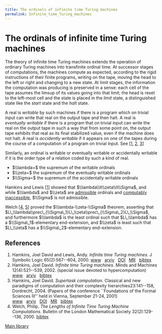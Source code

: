 ```yaml
---
title: The ordinals of infinite time Turing machines
permalink: Infinite_time_Turing_machines
---
```

# The ordinals of infinite time Turing machines











  
The theory of infinite time Turing machines extends the operation of
ordinary Turing machines into transfinite ordinal time. At successor
stages of computations, the machines compute as expected, according to
the rigid instructions of their finite programs, writing on the tape,
moving the head to the left or right and changing to a new state. At
limit stages, the information the computation was producing is preserved
in a sense: each cell of the tape assumes the limsup of its values going
into that limit; the head is reset to the left-most cell and the state
is placed in the *limit* state, a distinguished state like the *start*
state and the *halt* state.

A real is *writable* by such machines if there is a program which on
trivial input can write that real on the output tape and then halt. A
real is *eventually writable* if there is a program that on trivial
input can write the real on the output tape in such a way that from some
point on, the output tape exhibits that real as its final stabilized
value, even if the machine does not halt. A real is *accidently
writable* if it appears on one of the tapes during the course of a
computation of a program on trivial input. See
\[[1](#bibkey_HamkinsLewis2000:InfiniteTimeTM),
[2](#bibkey_Hamkins2002:Turing),
[3](#bibkey_Hamkins2004:SupertaskComputation)\]

Similarly, an ordinal is writable or eventually writable or accidentally
writable if it is the order type of a relation coded by such a kind of
real.

-   $\\lambda=$ the supremum of the writable ordinals
-   $\\zeta=$ the supremum of the eventually writable ordinals
-   $\\Sigma=$ the supremum of the accidentally writable ordinals

Hamkins and Lewis \[[1](#bibkey_HamkinsLewis2000:InfiniteTimeTM)\]
showed that $\\lambda\\lt\\zeta\\lt\\Sigma$, and while $\\lambda$ and
$\\zeta$ are
[admissible](/Admissible "Admissible")
ordinals and [computably
inaccessible](/Admissible#Computably_inaccessible_ordinal "Admissible"),
$\\Sigma$ is not admissible.

Welch \[[4](#bibkey_Welch2000:LengthsOfITTM),
[5](#bibkey_Welch2000:Eventually)\] proved the $\\lambda-\\zeta-\\Sigma$
theorem, asserting that
$L\_\\lambda\\prec\_{\\Sigma\_1}L\_\\zeta\\prec\_{\\Sigma\_2}L\_\\Sigma$,
and furthermore $\\lambda$ is the least ordinal such that $L\_\\lambda$
has a $\\Sigma\_1$-elementary end-extension, and $\\zeta$ is least such
that $L\_\\zeta$ has a $\\Sigma\_2$-elementary end-extension.

  

## References

1.  <span id="bibkey_HamkinsLewis2000:InfiniteTimeTM">Hamkins, Joel
    David and Lewis, Andy. *Infinite time Turing machines.* J Symbolic
    Logic 65(2):567--604, 2000.
    <a href="http://dx.doi.org/10.2307/2586556" class="extiw">www</a>   <a href="http://web.archive.org/web/20191005043457/http://arxiv.org/abs/math/9808093" class="extiw">arχiv</a>   <a href="http://web.archive.org/web/20191005043457/http://dx.doi.org/10.2307/2586556" class="extiw">DOI</a>   <a href="http://web.archive.org/web/20191005043457/http://www.ams.org/mathscinet-getitem?mr=1771072" class="extiw">MR</a>   <a href="javascript:bibpopup(&#39;@article%20%7BHamkinsLewis2000:InfiniteTimeTM,%20%20%20%20AUTHOR%20=%20%7BHamkins,%20Joel%20David%20and%20Lewis,%20Andy%7D,%3Cbr%3E%20%20%20%20%20TITLE%20=%20%7BInfinite%20time%20Turing%20machines%7D,%3Cbr%3E%20%20%20JOURNAL%20=%20%7BJ.%20Symbolic%20Logic%7D,%3Cbr%3E%20%20FJOURNAL%20=%20%7BThe%20Journal%20of%20Symbolic%20Logic%7D,%3Cbr%3E%20%20%20%20VOLUME%20=%20%7B65%7D,%3Cbr%3E%20%20%20%20%20%20YEAR%20=%20%7B2000%7D,%3Cbr%3E%20%20%20%20NUMBER%20=%20%7B2%7D,%3Cbr%3E%20%20%20%20%20PAGES%20=%20%7B567--604%7D,%3Cbr%3E%20%20%20%20%20%20ISSN%20=%20%7B0022-4812%7D,%3Cbr%3E%20%20%20%20%20CODEN%20=%20%7BJSYLA6%7D,%3Cbr%3E%20%20%20MRCLASS%20=%20%7B03D10%20(03D25%2068Q05)%7D,%3Cbr%3E%20%20MRNUMBER%20=%20%7B1771072%20(2001g:03072)%7D,%3Cbr%3EMRREVIEWER%20=%20%7BRobert%20M.%20Baer%7D,%3Cbr%3E%20%20%20%20%20%20%20DOI%20=%20%7B10.2307/2586556%7D,%3Cbr%3E%20%20%20%20%20%20%20URL%20=%20%7Bhttp://dx.doi.org/10.2307/2586556%7D,%3Cbr%3E%20%20%20%20eprint%20=%20%7Bmath/9808093%7D%7D&#39;)" class="bibtex">bibtex</a></span>
2.  <span id="bibkey_Hamkins2002:Turing">Hamkins, Joel David. *Infinite
    time Turing machines.* Minds and Machines 12(4):521--539, 2002.
    (special issue devoted to hypercomputation)
    <a href="http://boolesrings.org/hamkins/turing-mm/" class="extiw">www</a>   <a href="http://web.archive.org/web/20191005043457/http://arxiv.org/abs/math/0212047" class="extiw">arχiv</a>   <a href="javascript:bibpopup(&#39;@ARTICLE%7BHamkins2002:Turing,%20%20author%20=%20%20%20%20%20%20%20%7BHamkins,%20Joel%20David%7D,%3Cbr%3E%20%20title%20=%20%20%20%20%20%20%20%20%7BInfinite%20time%20Turing%20machines%7D,%3Cbr%3E%20%20journal%20=%20%20%20%20%20%20%7BMinds%20and%20Machines%7D,%3Cbr%3E%20%20year%20=%20%20%20%20%20%20%20%20%20%7B2002%7D,%3Cbr%3E%20%20volume%20=%20%20%20%20%20%20%20%7B12%7D,%3Cbr%3E%20%20number%20=%20%20%20%20%20%20%20%7B4%7D,%3Cbr%3E%20%20pages%20=%20%20%20%20%20%20%20%20%7B521--539%7D,%3Cbr%3E%20%20month%20=%20%20%20%20%20%20%20%20%7B%7D,%3Cbr%3E%20%20note%20=%20%20%20%20%20%20%20%20%20%7Bspecial%20issue%20devoted%20to%20hypercomputation%7D,%3Cbr%3E%20%20key%20=%20%20%20%20%20%20%20%20%20%20%7B%7D,%3Cbr%3E%20%20annote%20=%20%20%20%20%20%20%20%7B%7D,%3Cbr%3E%20%20eprint%20=%20%7Bmath/0212047%7D,%3Cbr%3E%20%20%20%20%20url%20=%20%7Bhttp://boolesrings.org/hamkins/turing-mm/%7D,%3Cbr%3E%7D&#39;)" class="bibtex">bibtex</a></span>
3.  <span id="bibkey_Hamkins2004:SupertaskComputation">Hamkins, Joel
    David. *Supertask computation.* Classical and new paradigms of
    computation and their complexity hierarchies23:141--158,
    Dordrecht, 2004. (Papers of the conference \`\`Foundations of the
    Formal Sciences III'' held in Vienna, September 21-24, 2001)
    <a href="http://dx.doi.org/10.1007/978-1-4020-2776-5_8" class="extiw">www</a>   <a href="http://web.archive.org/web/20191005043457/http://arxiv.org/abs/math/0212049" class="extiw">arχiv</a>   <a href="http://web.archive.org/web/20191005043457/http://dx.doi.org/10.1007/978-1-4020-2776-5_8" class="extiw">DOI</a>   <a href="http://web.archive.org/web/20191005043457/http://www.ams.org/mathscinet-getitem?mr=2155535" class="extiw">MR</a>   <a href="javascript:bibpopup(&#39;@INPROCEEDINGS%7BHamkins2004:SupertaskComputation,%20%20%20%20AUTHOR%20=%20%7BHamkins,%20Joel%20David%7D,%3Cbr%3E%20%20%20%20%20TITLE%20=%20%7BSupertask%20computation%7D,%3Cbr%3E%20BOOKTITLE%20=%20%7BClassical%20and%20new%20paradigms%20of%20computation%20and%20their%20complexity%20hierarchies%7D,%3Cbr%3E%20%20%20%20SERIES%20=%20%7BTrends%20Log.%20Stud.%20Log.%20Libr.%7D,%3Cbr%3E%20%20%20%20VOLUME%20=%20%7B23%7D,%3Cbr%3E%20%20%20%20%20PAGES%20=%20%7B141--158%7D,%3Cbr%3E%20PUBLISHER%20=%20%7BKluwer%20Acad.%20Publ.%7D,%3Cbr%3E%20%20%20ADDRESS%20=%20%7BDordrecht%7D,%3Cbr%3E%20%20%20%20%20%20YEAR%20=%20%7B2004%7D,%3Cbr%3E%20%20%20MRCLASS%20=%20%7B03D10%20(03D25%2068Q05)%7D,%3Cbr%3E%20%20MRNUMBER%20=%20%7B2155535%7D,%3Cbr%3E%20%20%20%20%20%20%20DOI%20=%20%7B10.1007/978-1-4020-2776-5_8%7D,%3Cbr%3E%20%20%20%20%20%20%20URL%20=%20%7Bhttp://dx.doi.org/10.1007/978-1-4020-2776-5_8%7D,%3Cbr%3E%20%20%20%20%20%20note%20=%20%7BPapers%20of%20the%20conference%20%60%60Foundations%20of%20the%20Formal%20Sciences%20III\&#39;\&#39;%20held%20in%20Vienna,%20September%2021-24,%202001%7D,%3Cbr%3E%20%20%20%20%20eprint%20=%20%7Bmath/0212049%7D,%3Cbr%3E%20%20%20%20%20%20file%20=%20F,%7D&#39;)" class="bibtex">bibtex</a></span>
4.  <span id="bibkey_Welch2000:LengthsOfITTM">Welch, Philip. *The
    Lengths of Infinite Time Turing Machine Computations.* Bulletin of
    the London Mathematical Society 32(2):129--136, 2000.
    <a href="javascript:bibpopup(&#39;@article%7BWelch2000:LengthsOfITTM,%20%20%20%20author=%7BWelch,%20Philip%7D,%3Cbr%3E%20%20%20%20title%20=%20%7BThe%20Lengths%20of%20Infinite%20Time%20Turing%20Machine%20Computations%7D,%3Cbr%3E%20%20%20%20journal%20=%20%7BBulletin%20of%20the%20London%20Mathematical%20Society%7D,%3Cbr%3E%20%20%20%20volume%20=%20%7B32%7D,%3Cbr%3E%20%20%20%20number%20=%20%7B2%7D,%3Cbr%3E%20%20%20%20pages%20=%20%7B129--136%7D,%3Cbr%3E%20%20%20%20year%20=%20%7B2000%7D,%3Cbr%3E%7D&#39;)" class="bibtex">bibtex</a></span>

[Main
library](/Library "Library")


